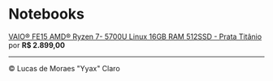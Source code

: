 # Notebooks #

[VAIO® FE15 AMD® Ryzen 7- 5700U Linux 16GB RAM 512SSD - Prata Titânio](https://www.oiplace.com.br/notebook-vaio-fe15-amd-ryzen-7--5700u-linux-16gb-ram-512ssd---prata-titanio/80225d0e-bedf-4ca1-a82f-4a55dd434b1f.html) por **R$ 2.899,00**

---
<p>&copy; Lucas de Moraes "Yyax" Claro</p>
